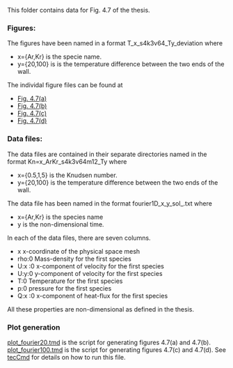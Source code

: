 This folder contains data for Fig. 4.7 of the thesis.

### Figures:  

The figures have been named in a format T\_x\_s4k3v64\_Ty_deviation where 
- x={Ar,Kr} is the specie name.
- y={20,100} is is the temperature difference between the two ends of the wall.

The individal figure files can be found at  
- [Fig. 4.7(a)](T_Ar_s4k3v64_T20_deviation.pdf)
- [Fig. 4.7(b)](T_Kr_s4k3v64_T20_deviation.pdf)
- [Fig. 4.7(c)](T_Ar_s4k3v64_T100_deviation.pdf)
- [Fig. 4.7(d)](T_Kr_s4k3v64_T100_deviation.pdf)

### Data files:  

The data files are contained in their separate directories named in the format Kn=x\_ArKr\_s4k3v64m12\_Ty where 
- x={0.5,1,5} is the Knudsen number.
- y={20,100} is the temperature difference between the two ends of the wall.

The data file has been named in the format fourier1D\_x\_y\_sol\_.txt where 
- x={Ar,Kr} is the species name
- y is the non-dimensional time. 

In each of the data files, there are seven columns. 
- x x-coordinate of the physical space mesh
- rho:0 Mass-density for the first species
- U:x :0 x-component of velocity for the first species
- U:y:0 y-component of velocity for the first species
- T:0 Temperature for the first species
- p:0 pressure for the first species
- Q:x :0 x-component of heat-flux for the first species

All these properties are non-dimensional as defined in the thesis.

### Plot generation 

[plot_fourier20.tmd](plot_fourier20.tmd) is the script for generating figures 4.7(a) and 4.7(b). [plot_fourier100.tmd](plot_fourier100.tmd) is the script for generating figures 4.7(c) and 4.7(d). See [tecCmd](https://github.com/jaisw7/tecCmd) for details on how to run this file.
